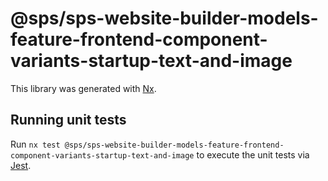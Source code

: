 # @sps/sps-website-builder-models-feature-frontend-component-variants-startup-text-and-image

This library was generated with [Nx](https://nx.dev).

## Running unit tests

Run `nx test @sps/sps-website-builder-models-feature-frontend-component-variants-startup-text-and-image` to execute the unit tests via [Jest](https://jestjs.io).
